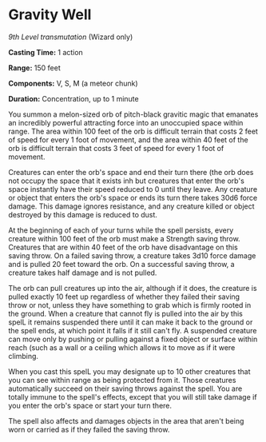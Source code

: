 # Gravity Well
*9th Level transmutation* (Wizard only)

**Casting Time:** 1 action

**Range:** 150 feet

**Components:** V, S, M (a meteor chunk)

**Duration:** Concentration, up to 1 minute

You summon a melon-sized orb of pitch-black gravitic magic that emanates an incredibly powerful attracting force into an unoccupied space within range. The area within 100 feet of the orb is difficult terrain that costs 2 feet of speed for every 1 foot of movement, and the area within 40 feet of the orb is difficult terrain that costs 3 feet of speed for every 1 foot of movement.

Creatures can enter the orb's space and end their turn there (the orb does not occupy the space that it exists inh but creatures that enter the orb's space instantly have their speed reduced to 0 until they leave. Any creature or object that enters the orb's space or ends its turn there takes 30d6 force damage. This damage ignores resistance, and any creature killed or object destroyed by this damage is reduced to dust.

At the beginning of each of your turns while the spell persists, every creature within 100 feet of the orb must make a Strength saving throw. Creatures that are within 40 feet of the orb have disadvantage on this saving throw. On a failed saving throw, a creature takes 3d10 force damage and is pulled 20 feet toward the orb. On a successful saving throw, a creature takes half damage and is not pulled.

The orb can pull creatures up into the air, although if it does, the creature is pulled exactly 10 feet up regardless of whether they failed their saving throw or not, unless they have something to grab which is firmly rooted in the ground. When a creature that cannot fly is pulled into the air by this spelL it remains suspended there until it can make it back to the ground or the spell ends, at which point it falls if it still can't fly. A suspended creature can move only by pushing or pulling against a fixed object or surface within reach (such as a wall or a ceiling which allows it to move as if it were climbing.

When you cast this spelL you may designate up to 10 other creatures that you can see within range as being protected from it. Those creatures automatically succeed on their saving throws against the spell. You are totally immune to the spell's effects, except that you will still take damage if you enter the orb's space or start your turn there.

The spell also affects and damages objects in the area that aren't being worn or carried as if they failed the saving throw.

